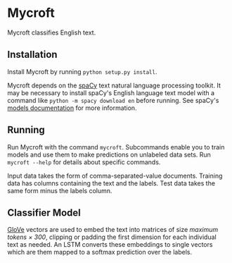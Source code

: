 # Mycroft

Mycroft classifies English text.

## Installation

Install Mycroft by running `python setup.py install`.

Mycroft depends on the [spaCy](https://spacy.io/) text natural language processing toolkit.
It may be necessary to install spaCy's English language text model with a command like `python -m spacy download en` 
before running.
See spaCy's [models documentation](https://spacy.io/docs/usage/models) for more information.


## Running

Run Mycroft with the command `mycroft`.
Subcommands enable you to train models and use them to make predictions on unlabeled data sets.
Run `mycroft --help` for details about specific commands.

Input data takes the form of comma-separated-value documents.
Training data has columns containing the text and the labels.
Test data takes the same form minus the labels column.


## Classifier Model

[GloVe](https://nlp.stanford.edu/projects/glove/) vectors are used to embed the text into matrices of size
_maximum tokens × 300_, clipping or padding the first dimension for each individual text as needed.
An LSTM converts these embeddings to single vectors which are them mapped to a softmax prediction over the labels.
